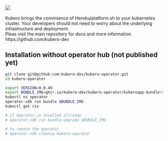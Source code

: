 <img src="https://raw.githubusercontent.com/kubero-dev/kubero/main/docs/logo/kubero-logo-horizontal.png">

<br>
<br>
Kubero brings the convinience of Heroku/platform.sh to your kubernetes cluster. Your developers should not need to worry about the underlying infrastructure and deployment.
<br>
Pleas visit the main repository for docs and more information 
https://github.com/kubero-dev 
<br>


## Installation without operator hub (not published yet)

```bash
git clone git@github.com:kubero-dev/kubero-operator.git 
cd kubero-operator

export VERSION=0.0.49
export BUNDLE_IMG=ghcr.io/kubero-dev/kubero-operator/kuberoapp-bundle:v$VERSION
kubectl ns operator
operator-sdk run bundle $BUNDLE_IMG
kubectl get csv

# if Operator is insalled allready 
# operator-sdk run bundle-upgrade $BUNDLE_IMG

# to remove the operator
# operator-sdk cleanup kubero-operator
```

